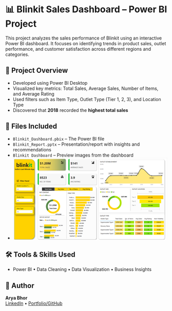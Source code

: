 # 📊 Blinkit Sales Dashboard – Power BI Project

This project analyzes the sales performance of Blinkit using an interactive Power BI dashboard. It focuses on identifying trends in product sales, outlet performance, and customer satisfaction across different regions and categories.

## 🧾 Project Overview
- Developed using Power BI Desktop
- Visualized key metrics: Total Sales, Average Sales, Number of Items, and Average Rating
- Used filters such as Item Type, Outlet Type (Tier 1, 2, 3), and Location Type
- Discovered that **2018** recorded the **highest total sales**

## 📁 Files Included
- `Blinkit_Dashboard.pbix` – The Power BI file
- `Blinkit_Report.pptx` – Presentation/report with insights and recommendations
- `Blinkit Dashboard` – Preview images from the dashboard
- ![Dashboard Overview](Blinkit_Dashboard.png)


## 🛠️ Tools & Skills Used
- Power BI • Data Cleaning • Data Visualization • Business Insights

## 📌 Author
**Arya Bhor**  
[LinkedIn](https://linkedin.com/in/aryabhor1001) • [Portfolio/GitHub](https://github.com/arya10012)
